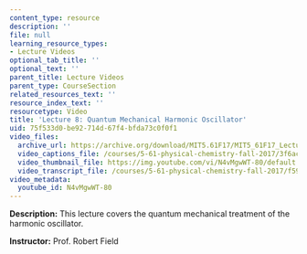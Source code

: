 ```yaml
---
content_type: resource
description: ''
file: null
learning_resource_types:
- Lecture Videos
optional_tab_title: ''
optional_text: ''
parent_title: Lecture Videos
parent_type: CourseSection
related_resources_text: ''
resource_index_text: ''
resourcetype: Video
title: 'Lecture 8: Quantum Mechanical Harmonic Oscillator'
uid: 75f533d0-be92-714d-67f4-bfda73c0f0f1
video_files:
  archive_url: https://archive.org/download/MIT5.61F17/MIT5_61F17_Lecture_08_300k.mp4
  video_captions_file: /courses/5-61-physical-chemistry-fall-2017/3f6acfc9cffe53859865dd6b57fa51be_N4vMgwWT-80.vtt
  video_thumbnail_file: https://img.youtube.com/vi/N4vMgwWT-80/default.jpg
  video_transcript_file: /courses/5-61-physical-chemistry-fall-2017/f5910cca963785bb17c7c0808f1bb665_N4vMgwWT-80.pdf
video_metadata:
  youtube_id: N4vMgwWT-80
---
```


**Description:** This lecture covers the quantum mechanical treatment of the harmonic oscillator.

**Instructor:** Prof. Robert Field